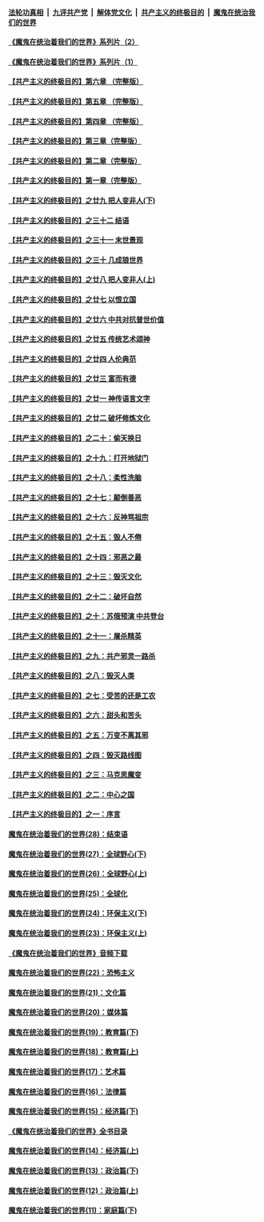 

####  [法轮功真相](../../../../basic/blob/master/README.md?t=07230002) &nbsp;|&nbsp; [九评共产党](../../../../9ping.md/blob/master/README.md?t=07230002) &nbsp;|&nbsp; [解体党文化](../../../../jtdwh.md/blob/master/README.md?t=07230002)  &nbsp;|&nbsp; [共产主义的终极目的](../../../../gczydzjmd.md/blob/master/README.md?t=07230002) &nbsp;|&nbsp; [魔鬼在统治我们的世界](../../../../mgztzwmdsj.md/blob/master/README.md?t=07230002) 

#### [《魔鬼在统治着我们的世界》系列片（2）](../pages/nsc422/n12269049.md?t=07230002) 

#### [《魔鬼在统治着我们的世界》系列片（1）](../pages/nsc422/n12267575.md?t=07230002) 

#### [【共产主义的终极目的】第六章 （完整版）](../pages/nsc422/n11428913.md?t=07230002) 

#### [【共产主义的终极目的】第五章 （完整版）](../pages/nsc422/n11428912.md?t=07230002) 

#### [【共产主义的终极目的】第四章 （完整版）](../pages/nsc422/n11428907.md?t=07230002) 

#### [【共产主义的终极目的】第三章（完整版）](../pages/nsc422/n11428848.md?t=07230002) 

#### [【共产主义的终极目的】第二章（完整版）](../pages/nsc422/n11428831.md?t=07230002) 

#### [【共产主义的终极目的】第一章（完整版）](../pages/nsc422/n11417651.md?t=07230002) 

#### [【共产主义的终极目的】之廿九 把人变非人(下)](../pages/nsc422/n11344140.md?t=07230002) 

#### [【共产主义的终极目的】之三十二 结语](../pages/nsc422/n11360535.md?t=07230002) 

#### [【共产主义的终极目的】之三十一 末世景观](../pages/nsc422/n11351129.md?t=07230002) 

#### [【共产主义的终极目的】之三十 几成狼世界](../pages/nsc422/n11348280.md?t=07230002) 

#### [【共产主义的终极目的】之廿八 把人变非人(上)](../pages/nsc422/n11340492.md?t=07230002) 

#### [【共产主义的终极目的】之廿七 以恨立国](../pages/nsc422/n11336944.md?t=07230002) 

#### [【共产主义的终极目的】之廿六 中共对抗普世价值](../pages/nsc422/n11324785.md?t=07230002) 

#### [【共产主义的终极目的】之廿五 传统艺术颂神](../pages/nsc422/n11296396.md?t=07230002) 

#### [【共产主义的终极目的】之廿四 人伦典范](../pages/nsc422/n11296397.md?t=07230002) 

#### [【共产主义的终极目的】之廿三 富而有德](../pages/nsc422/n11283598.md?t=07230002) 

#### [【共产主义的终极目的】之廿一 神传语言文字](../pages/nsc422/n11263265.md?t=07230002) 

#### [【共产主义的终极目的】之廿二 破坏修炼文化](../pages/nsc422/n11245728.md?t=07230002) 

#### [【共产主义的终极目的】之二十：偷天换日](../pages/nsc422/n11238846.md?t=07230002) 

#### [【共产主义的终极目的】之十九：打开地狱门](../pages/nsc422/n11206376.md?t=07230002) 

#### [【共产主义的终极目的】之十八：柔性洗脑](../pages/nsc422/n11199994.md?t=07230002) 

#### [【共产主义的终极目的】之十七：颠倒善恶](../pages/nsc422/n11179782.md?t=07230002) 

#### [【共产主义的终极目的】之十六：反神骂祖宗](../pages/nsc422/n11166798.md?t=07230002) 

#### [【共产主义的终极目的】之十五：毁人不倦](../pages/nsc422/n11166792.md?t=07230002) 

#### [【共产主义的终极目的】之十四：邪恶之最](../pages/nsc422/n11150249.md?t=07230002) 

#### [【共产主义的终极目的】之十三：毁灭文化](../pages/nsc422/n11135227.md?t=07230002) 

#### [【共产主义的终极目的】之十二：破坏自然](../pages/nsc422/n11135214.md?t=07230002) 

#### [【共产主义的终极目的】之十：苏俄预演 中共登台](../pages/nsc422/n11118424.md?t=07230002) 

#### [【共产主义的终极目的】之十一：屠杀精英](../pages/nsc422/n11118442.md?t=07230002) 

#### [【共产主义的终极目的】之九：共产邪灵一路杀](../pages/nsc422/n11114139.md?t=07230002) 

#### [【共产主义的终极目的】之八：毁灭人类](../pages/nsc422/n11108503.md?t=07230002) 

#### [【共产主义的终极目的】之七：受苦的还是工农](../pages/nsc422/n11101809.md?t=07230002) 

#### [【共产主义的终极目的】之六：甜头和苦头](../pages/nsc422/n11096971.md?t=07230002) 

#### [【共产主义的终极目的】之五：万变不离其邪](../pages/nsc422/n11091285.md?t=07230002) 

#### [【共产主义的终极目的】之四：毁灭路线图](../pages/nsc422/n11086284.md?t=07230002) 

#### [【共产主义的终极目的】之三：马克思魔变](../pages/nsc422/n11061941.md?t=07230002) 

#### [【共产主义的终极目的】之二：中心之国](../pages/nsc422/n11047728.md?t=07230002) 

#### [【共产主义的终极目的】之一：序言](../pages/nsc422/n11086077.md?t=07230002) 

#### [魔鬼在统治着我们的世界(28)：结束语](../pages/nsc422/n10936246.md?t=07230002) 

#### [魔鬼在统治着我们的世界(27)：全球野心(下)](../pages/nsc422/n10928319.md?t=07230002) 

#### [魔鬼在统治着我们的世界(26)：全球野心(上)](../pages/nsc422/n10900318.md?t=07230002) 

#### [魔鬼在统治着我们的世界(25)：全球化](../pages/nsc422/n10788205.md?t=07230002) 

#### [魔鬼在统治着我们的世界(24)：环保主义(下)](../pages/nsc422/n10695307.md?t=07230002) 

#### [魔鬼在统治着我们的世界(23)：环保主义(上)](../pages/nsc422/n10688613.md?t=07230002) 

#### [《魔鬼在统治着我们的世界》音频下载](../pages/nsc422/n10635553.md?t=07230002) 

#### [魔鬼在统治着我们的世界(22)：恐怖主义](../pages/nsc422/n10614727.md?t=07230002) 

#### [魔鬼在统治着我们的世界(21)：文化篇](../pages/nsc422/n10597706.md?t=07230002) 

#### [魔鬼在统治着我们的世界(20)：媒体篇](../pages/nsc422/n10586579.md?t=07230002) 

#### [魔鬼在统治着我们的世界(19)：教育篇(下)](../pages/nsc422/n10564808.md?t=07230002) 

#### [魔鬼在统治着我们的世界(18)：教育篇(上)](../pages/nsc422/n10526970.md?t=07230002) 

#### [魔鬼在统治着我们的世界(17)：艺术篇](../pages/nsc422/n10499093.md?t=07230002) 

#### [魔鬼在统治着我们的世界(16)：法律篇](../pages/nsc422/n10485969.md?t=07230002) 

#### [魔鬼在统治着我们的世界(15)：经济篇(下)](../pages/nsc422/n10469975.md?t=07230002) 

#### [《魔鬼在统治着我们的世界》全书目录](../pages/nsc422/n10464261.md?t=07230002) 

#### [魔鬼在统治着我们的世界(14)：经济篇(上)](../pages/nsc422/n10457370.md?t=07230002) 

#### [魔鬼在统治着我们的世界(13)：政治篇(下)](../pages/nsc422/n10448270.md?t=07230002) 

#### [魔鬼在统治着我们的世界(12)：政治篇(上)](../pages/nsc422/n10444576.md?t=07230002) 

#### [魔鬼在统治着我们的世界(11)：家庭篇(下)](../pages/nsc422/n10440961.md?t=07230002) 

